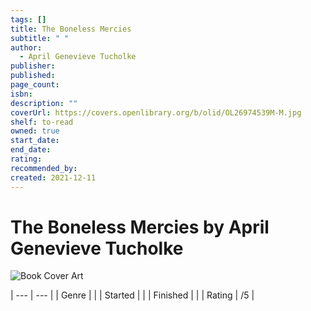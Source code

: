 ```yaml
---
tags: []
title: The Boneless Mercies
subtitle: " "
author:
  - April Genevieve Tucholke
publisher: 
published: 
page_count: 
isbn: 
description: ""
coverUrl: https://covers.openlibrary.org/b/olid/OL26974539M-M.jpg
shelf: to-read
owned: true
start_date: 
end_date: 
rating: 
recommended_by: 
created: 2021-12-11
---
```


# The Boneless Mercies by April Genevieve Tucholke

![Book Cover Art](https://covers.openlibrary.org/b/olid/OL26974539M-M.jpg)


| --- | --- |
| Genre |  |
| Started |  |
| Finished |  |
| Rating | /5 |

